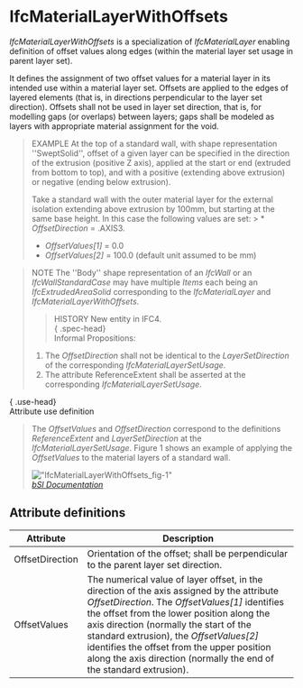 IfcMaterialLayerWithOffsets
===========================
_IfcMaterialLayerWithOffsets_ is a specialization of _IfcMaterialLayer_
enabling definition of offset values along edges (within the material layer
set usage in parent layer set).  
  
It defines the assignment of two offset values for a material layer in its
intended use within a material layer set. Offsets are applied to the edges of
layered elements (that is, in directions perpendicular to the layer set
direction). Offsets shall not be used in layer set direction, that is, for
modelling gaps (or overlaps) between layers; gaps shall be modeled as layers
with appropriate material assignment for the void.  
  
> EXAMPLE  At the top of a standard wall, with shape representation
> ''SweptSolid'', offset of a given layer can be specified in the direction of
> the extrusion (positive Z axis), applied at the start or end (extruded from
> bottom to top), and with a positive (extending above extrusion) or negative
> (ending below extrusion).  
>  
> Take a standard wall with the outer material layer for the external
> isolation extending above extrusion by 100mm, but starting at the same base
> height. In this case the following values are set: > * _OffsetDirection_ =
> .AXIS3.  
> * _OffsetValues[1]_ = 0.0  
> * _OffsetValues[2]_ = 100.0 (default unit assumed to be mm)  
  
> NOTE  The ''Body'' shape representation of an _IfcWall_ or an
> _IfcWallStandardCase_ may have multiple _Items_ each being an
> _IfcExtrudedAreaSolid_ corresponding to the _IfcMaterialLayer_ and
> _IfcMaterialLayerWithOffsets_.  
>> HISTORY  New entity in IFC4.  
> { .spec-head}  
Informal Propositions:  
>  
> 1. The _OffsetDirection_ shall not be identical to the _LayerSetDirection_
> of the corresponding _IfcMaterialLayerSetUsage_.  
> 2. The attribute ReferenceExtent shall be asserted at the corresponding
> _IfcMaterialLayerSetUsage_.  
  
{ .use-head}  
Attribute use definition  
>  
> The _OffsetValues_ and _OffsetDirection_ correspond to the definitions
> _ReferenceExtent_ and _LayerSetDirection_ at the _IfcMaterialLayerSetUsage_.
> Figure 1 shows an example of applying the _OffsetValues_ to the material
> layers of a standard wall.  
>  
>
> !["IfcMaterialLayerWithOffsets_fig-1"](../figures/ifcmateriallayerwithoffsets_fig-1.png
> "Figure 1 -- Material layer with offsets")  
[ _bSI
Documentation_](https://standards.buildingsmart.org/IFC/DEV/IFC4_2/FINAL/HTML/schema/ifcmaterialresource/lexical/ifcmateriallayerwithoffsets.htm)


Attribute definitions
---------------------
| Attribute       | Description                                                                                                                                                                                                                                                                                                                                                                                            |
|-----------------|--------------------------------------------------------------------------------------------------------------------------------------------------------------------------------------------------------------------------------------------------------------------------------------------------------------------------------------------------------------------------------------------------------|
| OffsetDirection | Orientation of the offset; shall be perpendicular to the parent layer set direction.                                                                                                                                                                                                                                                                                                                   |
| OffsetValues    | The numerical value of layer offset, in the direction of the axis assigned by the attribute _OffsetDirection_. The _OffsetValues[1]_ identifies the offset from the lower position along the axis direction (normally the start of the standard extrusion), the _OffsetValues[2]_ identifies the offset from the upper position along the axis direction (normally the end of the standard extrusion). |

